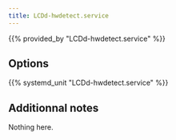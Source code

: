 ```yaml
---
title: LCDd-hwdetect.service
---
```


{{% provided_by "LCDd-hwdetect.service" %}}

## Options

{{% systemd_unit "LCDd-hwdetect.service" %}}

## Additionnal notes

Nothing here.